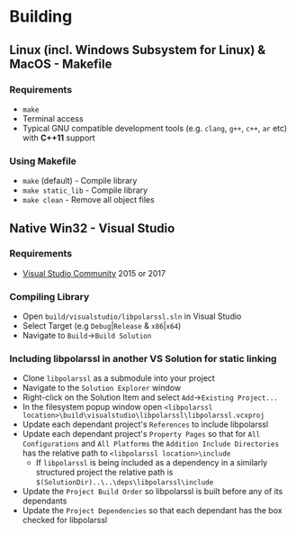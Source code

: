 # Building
## Linux (incl. Windows Subsystem for Linux) & MacOS - Makefile
### Requirements
* `make`
* Terminal access
* Typical GNU compatible development tools (e.g. `clang`, `g++`, `c++`, `ar` etc) with __C++11__ support

### Using Makefile
* `make` (default) - Compile library
* `make static_lib` - Compile library
* `make clean` - Remove all object files

## Native Win32 - Visual Studio
### Requirements
* [Visual Studio Community](https://visualstudio.microsoft.com/vs/community/) 2015 or 2017

### Compiling Library
* Open `build/visualstudio/libpolarssl.sln` in Visual Studio
* Select Target (e.g `Debug`|`Release` & `x86`|`x64`)
* Navigate to `Build`->`Build Solution`

### Including libpolarssl in another VS Solution for static linking
* Clone `libpolarssl` as a submodule into your project
* Navigate to the `Solution Explorer` window
* Right-click on the Solution Item and select `Add`->`Existing Project...`
* In the filesystem popup window open `<libpolarssl location>\build\visualstudio\libpolarssl\libpolarssl.vcxproj`
* Update each dependant project's `References` to include libpolarssl
* Update each dependant project's `Property Pages` so that for `All Configurations` and `All Platforms` the `Addition Include Directories` has the relative path to `<libpolarssl location>\include`
	* If `libpolarssl` is being included as a dependency in a similarly structured project the relative path is `$(SolutionDir)..\..\deps\libpolarssl\include`
* Update the `Project Build Order` so libpolarssl is built before any of its dependants
* Update the `Project Dependencies` so that each dependant has the box checked for libpolarssl
